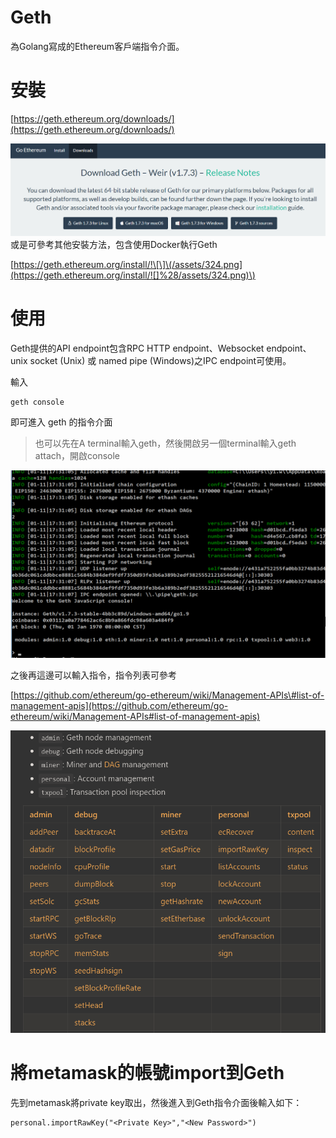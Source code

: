# Geth

為Golang寫成的Ethereum客戶端指令介面。

# 安裝

[https://geth.ethereum.org/downloads/](https://geth.ethereum.org/downloads/)

![](/assets/432.png)或是可參考其他安裝方法，包含使用Docker執行Geth

[https://geth.ethereum.org/install/!\[\]\(/assets/324.png](https://geth.ethereum.org/install/![]%28/assets/324.png)\)

# 使用

Geth提供的API endpoint包含RPC HTTP endpoint、Websocket endpoint、unix socket \(Unix\) 或 named pipe \(Windows\)之IPC endpoint可使用。

輸入

```
geth console
```

即可進入 geth 的指令介面

> 也可以先在A terminal輸入geth，然後開啟另一個terminal輸入geth attach，開啟console

![](/assets/234324234.png)

之後再這邊可以輸入指令，指令列表可參考

[https://github.com/ethereum/go-ethereum/wiki/Management-APIs\#list-of-management-apis](https://github.com/ethereum/go-ethereum/wiki/Management-APIs#list-of-management-apis)

![](/assets/435345.png)



# 將metamask的帳號import到Geth

先到metamask將private key取出，然後進入到Geth指令介面後輸入如下：

```
personal.importRawKey("<Private Key>","<New Password>")
```



